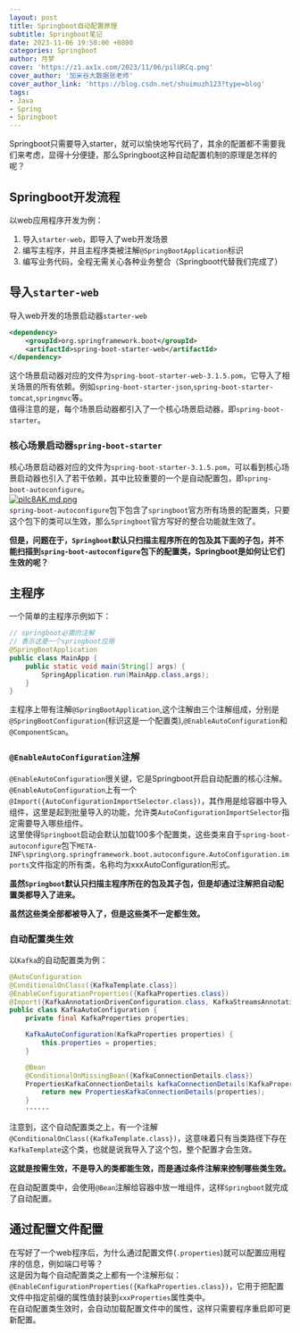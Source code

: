 ```yaml
---
layout: post
title: Springboot自动配置原理
subtitle: Springboot笔记
date: 2023-11-06 19:50:00 +0800
categories: Springboot
author: 月梦
cover: 'https://z1.ax1x.com/2023/11/06/pilURCq.png'
cover_author: '加米谷大数据张老师'
cover_author_link: 'https://blog.csdn.net/shuimuzh123?type=blog'
tags: 
- Java  
- Spring  
- Springboot
---
```


Springboot只需要导入starter，就可以愉快地写代码了，其余的配置都不需要我们来考虑，显得十分便捷，那么Springboot这种自动配置机制的原理是怎样的呢？  

## Springboot开发流程
以web应用程序开发为例：  
1. 导入`starter-web`，即导入了web开发场景  
2. 编写主程序，并且主程序类被注解`@SpringBootApplication`标识  
3. 编写业务代码，全程无需关心各种业务整合（Springboot代替我们完成了）  

## 导入`starter-web`
导入web开发的场景启动器`starter-web`  
```xml
<dependency>
    <groupId>org.springframework.boot</groupId>
    <artifactId>spring-boot-starter-web</artifactId>
</dependency>
```
这个场景启动器对应的文件为`spring-boot-starter-web-3.1.5.pom`，它导入了相关场景的所有依赖。例如`spring-boot-starter-json`,`spring-boot-starter-tomcat`,`springmvc`等。  
值得注意的是，每个场景启动器都引入了一个核心场景启动器，即`spring-boot-starter`。  

### 核心场景启动器`spring-boot-starter`
核心场景启动器对应的文件为`spring-boot-starter-3.1.5.pom`，可以看到核心场景启动器也引入了若干依赖，其中比较重要的一个是自动配置包，即`spring-boot-autoconfigure`。  
[![pilc8AK.md.png](https://z1.ax1x.com/2023/11/07/pilc8AK.md.png#pic_center "spring-boot-autoconfigure")](https://imgse.com/i/pilc8AK)  
`spring-boot-autoconfigure`包下包含了`springboot`官方所有场景的配置类，只要这个包下的类可以生效，那么`Springboot`官方写好的整合功能就生效了。  

**但是，问题在于，`Springboot`默认只扫描主程序所在的包及其下面的子包，并不能扫描到`spring-boot-autoconfigure`包下的配置类，Springboot是如何让它们生效的呢？**  

## 主程序
一个简单的主程序示例如下：  
```java
// springboot必需的注解
// 表示这是一个springboot应用
@SpringBootApplication
public class MainApp {
    public static void main(String[] args) {
        SpringApplication.run(MainApp.class,args);
    }
}
```
主程序上带有注解`@SpringBootApplication`,这个注解由三个注解组成，分别是`@SpringBootConfiguration`(标识这是一个配置类),`@EnableAutoConfiguration`和`@ComponentScan`。  

### `@EnableAutoConfiguration`注解
`@EnableAutoConfiguration`很关键，它是Springboot开启自动配置的核心注解。  
`@EnableAutoConfiguration`上有一个`@Import({AutoConfigurationImportSelector.class})`，其作用是给容器中导入组件，这里是起到批量导入的功能，允许类`AutoConfigurationImportSelector`指定需要导入哪些组件。  
这里使得`Springboot`启动会默认加载100多个配置类，这些类来自于`spring-boot-autoconfigure`包下`META-INF\spring\org.springframework.boot.autoconfigure.AutoConfiguration.imports`文件指定的所有类，名称均为xxxAutoConfiguration形式。  

**虽然`Springboot`默认只扫描主程序所在的包及其子包，但是却通过注解把自动配置类都导入了进来。**  

**虽然这些类全部都被导入了，但是这些类不一定都生效。**  

### 自动配置类生效
以`Kafka`的自动配置类为例：  
```java
@AutoConfiguration
@ConditionalOnClass({KafkaTemplate.class})
@EnableConfigurationProperties({KafkaProperties.class})
@Import({KafkaAnnotationDrivenConfiguration.class, KafkaStreamsAnnotationDrivenConfiguration.class})
public class KafkaAutoConfiguration {
    private final KafkaProperties properties;

    KafkaAutoConfiguration(KafkaProperties properties) {
        this.properties = properties;
    }

    @Bean
    @ConditionalOnMissingBean({KafkaConnectionDetails.class})
    PropertiesKafkaConnectionDetails kafkaConnectionDetails(KafkaProperties properties) {
        return new PropertiesKafkaConnectionDetails(properties);
    }
    ······
```
注意到，这个自动配置类之上，有一个注解`@ConditionalOnClass({KafkaTemplate.class})`，这意味着只有当类路径下存在`KafkaTemplate`这个类，也就是说我导入了这个包，整个配置才会生效。  

**这就是按需生效，不是导入的类都能生效，而是通过条件注解来控制哪些类生效。**  

在自动配置类中，会使用`@Bean`注解给容器中放一堆组件，这样`Springboot`就完成了自动配置。  

## 通过配置文件配置
在写好了一个web程序后，为什么通过配置文件(`.properties`)就可以配置应用程序的信息，例如端口号等？  
这是因为每个自动配置类之上都有一个注解形似：  
`@EnableConfigurationProperties({KafkaProperties.class})`，它用于把配置文件中指定前缀的属性值封装到`xxxProperties`属性类中。  
在自动配置类生效时，会自动加载配置文件中的属性，这样只需要程序重启即可更新配置。  

